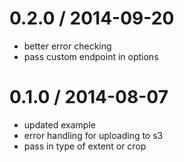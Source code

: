 
0.2.0 / 2014-09-20 
==================

  * better error checking
  * pass custom endpoint in options

0.1.0 / 2014-08-07 
==================

  * updated example
  * error handling for uploading to s3
  * pass in type of extent or crop
